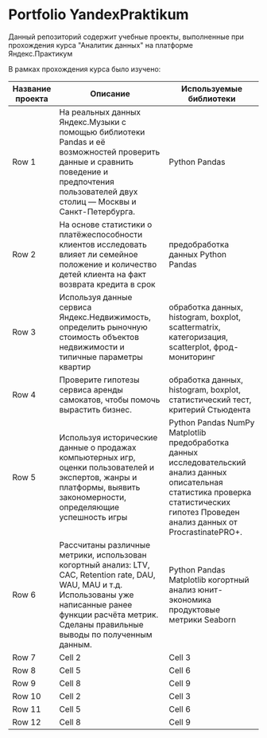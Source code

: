 # Portfolio YandexPraktikum

Данный репозиторий содержит учебные проекты, выполненные при прохождения курса "Аналитик данных" на платформе Яндекс.Практикум

В рамках прохождения курса было изучено:

| Название  проекта| Описание | Используемые библиотеки |
|----------|----------|----------|
| Row 1    | На реальных данных Яндекс.Музыки c помощью библиотеки Pandas и её возможностей проверить данные и сравнить поведение и предпочтения пользователей двух столиц — Москвы и Санкт-Петербурга.| Python Pandas |
| Row 2    | На основе статистики о платёжеспособности клиентов исследовать влияет ли семейное положение и количество детей клиента на факт возврата кредита в срок  | предобработка данных Python Pandas   |
| Row 3    | Используя данные сервиса Яндекс.Недвижимость, определить рыночную стоимость объектов недвижимости и типичные параметры квартир   | обработка данных, histogram, boxplot, scattermatrix, категоризация, scatterplot,  фрод-мониторинг|
| Row 4    | Проверите гипотезы сервиса аренды самокатов, чтобы помочь вырастить бизнес.   | обработка данных, histogram, boxplot, статистический тест, критерий Стьюдента   |
| Row 5    | Используя исторические данные о продажах компьютерных игр, оценки пользователей и экспертов, жанры и платформы, выявить закономерности, определяющие успешность игры    | Python Pandas NumPy Matplotlib предобработка данных исследовательский анализ данных описательная статистика проверка статистических гипотез Проведен анализ данных от ProcrastinatePRO+. |
| Row 6    | Рассчитаны различные метрики, использован когортный анализ: LTV, CAC, Retention rate, DAU, WAU, MAU и т.д. Использованы уже написанные ранее функции расчёта метрик. Сделаны правильные выводы по полученным данным.   | Python Pandas Matplotlib когортный анализ юнит-экономика продуктовые метрики Seaborn   |
| Row 7    | Cell 2   | Cell 3   |
| Row 8    | Cell 5   | Cell 6   |
| Row 9    | Cell 8   | Cell 9   |
| Row 10   | Cell 2   | Cell 3   |
| Row 11   | Cell 5   | Cell 6   |
| Row 12   | Cell 8   | Cell 9   |
